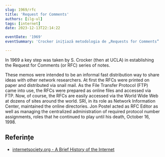```yaml
---
slug: 1969/rfc
title: 'Request for Comments'
authors: [ilg-ul]
tags: [internet]
date: 2023-12-13T22:14:22

eventDate: '1969'
eventSummary: 'Crocker inițiază metodologia de „Requests for Comments”'

---
```


In 1969 a key step was taken by S. Crocker (then at UCLA) in establishing the Request for Comments (or RFC) series of notes.

<!-- truncate -->

These memos were intended to be an informal fast distribution way to share ideas with other network researchers. At first the RFCs were printed on paper and distributed via snail mail. As the File Transfer Protocol (FTP) came into use, the RFCs were prepared as online files and accessed via FTP. Now, of course, the RFCs are easily accessed via the World Wide Web at dozens of sites around the world. SRI, in its role as Network Information Center, maintained the online directories. Jon Postel acted as RFC Editor as well as managing the centralized administration of required protocol number assignments, roles that he continued to play until his death, October 16, 1998.

## Referințe

- [internetsociety.org - A Brief History of the Internet](https://www.internetsociety.org/internet/history-internet/brief-history-internet/)
